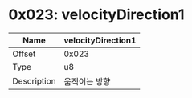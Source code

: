 # 0x023: velocityDirection1

| Name | velocityDirection1 |
| ----| ------------ |
| Offset | 0x023 |
| Type | u8 |
| Description | 움직이는 방향 |<br>

